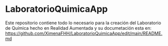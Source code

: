 # LaboratorioQuimicaApp
Este repositorio contiene todo lo necesario para la creación del Laboratorio de Química hecho en Realidad Aumentada y su documetación esta en: https://github.com/XimenaFHH/LaboratorioQuimicaApp/edit/main/README.md

